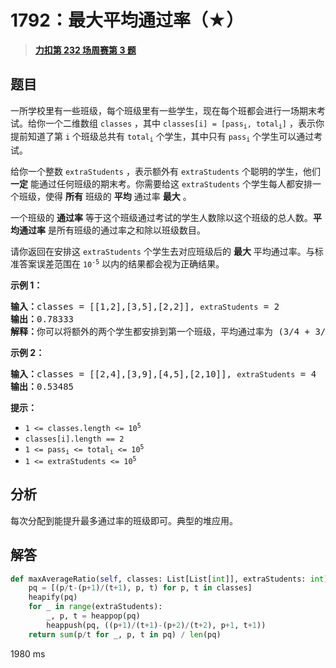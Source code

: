# 1792：最大平均通过率（★）


> <u>**[力扣第 232 场周赛第 3 题](https://leetcode.cn/problems/maximum-average-pass-ratio/)**</u>

## 题目

<p>一所学校里有一些班级，每个班级里有一些学生，现在每个班都会进行一场期末考试。给你一个二维数组 <code>classes</code> ，其中 <code>classes[i] = [pass<sub>i</sub>, total<sub>i</sub>]</code> ，表示你提前知道了第 <code>i</code> 个班级总共有 <code>total<sub>i</sub></code> 个学生，其中只有 <code>pass<sub>i</sub></code> 个学生可以通过考试。</p>

<p>给你一个整数 <code>extraStudents</code> ，表示额外有 <code>extraStudents</code> 个聪明的学生，他们 <strong>一定</strong> 能通过任何班级的期末考。你需要给这 <code>extraStudents</code> 个学生每人都安排一个班级，使得 <strong>所有</strong> 班级的 <strong>平均</strong> 通过率 <strong>最大</strong> 。</p>

<p>一个班级的 <strong>通过率</strong> 等于这个班级通过考试的学生人数除以这个班级的总人数。<strong>平均通过率</strong> 是所有班级的通过率之和除以班级数目。</p>

<p>请你返回在安排这 <code><span style="">extraStudents</span></code> 个学生去对应班级后的 <strong>最大</strong> 平均通过率。与标准答案误差范围在 <code>10<sup>-5</sup></code> 以内的结果都会视为正确结果。</p>



<p><strong>示例 1：</strong></p>

<pre>
<b>输入：</b>classes = [[1,2],[3,5],[2,2]], <code>extraStudents</code> = 2
<b>输出：</b>0.78333
<b>解释：</b>你可以将额外的两个学生都安排到第一个班级，平均通过率为 (3/4 + 3/5 + 2/2) / 3 = 0.78333 。
</pre>

<p><strong>示例 2：</strong></p>

<pre>
<b>输入：</b>classes = [[2,4],[3,9],[4,5],[2,10]], <code>extraStudents</code> = 4
<strong>输出：</strong>0.53485
</pre>



<p><strong>提示：</strong></p>

<ul>
<li><code>1 <= classes.length <= 10<sup>5</sup></code></li>
<li><code>classes[i].length == 2</code></li>
<li><code>1 <= pass<sub>i</sub> <= total<sub>i</sub> <= 10<sup>5</sup></code></li>
<li><code>1 <= extraStudents <= 10<sup>5</sup></code></li>
</ul>


## 分析

每次分配到能提升最多通过率的班级即可。典型的堆应用。

## 解答

```python
def maxAverageRatio(self, classes: List[List[int]], extraStudents: int) -> float:
	pq = [(p/t-(p+1)/(t+1), p, t) for p, t in classes]
	heapify(pq)
	for _ in range(extraStudents):
		_, p, t = heappop(pq)
		heappush(pq, ((p+1)/(t+1)-(p+2)/(t+2), p+1, t+1))
	return sum(p/t for _, p, t in pq) / len(pq)
```

1980 ms


